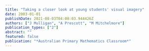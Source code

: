 ```yaml
---
title: "Taking a closer look at young students' visual imagery"
date: 2003-01-01
publishDate: 2021-08-03T04:08:03.944426Z
authors: ["J Mulligan", "A Prescott", "M Mitchelmore"]
publication_types: ["2"]
abstract: ""
featured: false
publication: "*Australian Primary Mathematics Classroom*"
---
```


